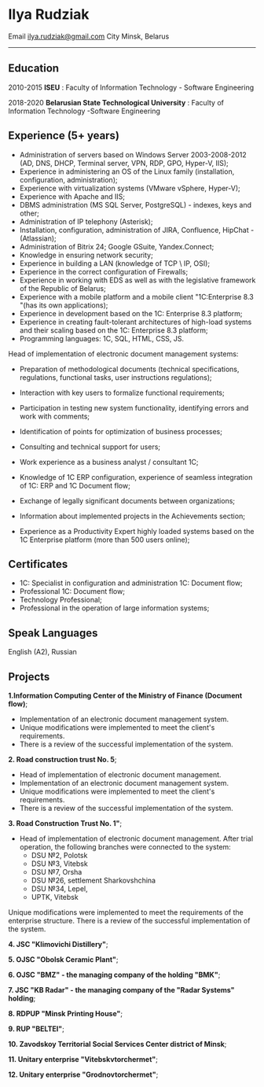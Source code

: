 # Ilya Rudziak

Email                           ilya.rudziak@gmail.com
City                           Minsk, Belarus
-------------------     ----------------------------

Education
---------

2010-2015 **ISEU** 
:   Faculty of Information Technology - Software Engineering

2018-2020  **Belarusian State Technological University**
:   Faculty of Information Technology -Software Engineering

Experience (5+ years)
----------
- Administration of servers based on Windows Server 2003-2008-2012 (AD, DNS,
DHCP, Terminal server, VPN, RDP, GPO, Hyper-V, IIS);
- Experience in administering an OS of the Linux family (installation, configuration,
administration);
- Experience with virtualization systems (VMware vSphere, Hyper-V);
- Experience with Apache and IIS;
- DBMS administration (MS SQL Server, PostgreSQL) - indexes, keys and
other;
- Administration of IP telephony (Asterisk);
- Installation, configuration, administration of JIRA, Confluence, HipChat - (Atlassian);
- Administration of Bitrix 24; Google GSuite, Yandex.Connect;
- Knowledge in ensuring network security;
- Experience in building a LAN (knowledge of TCP \ IP, OSI);
- Experience in the correct configuration of Firewalls;
- Experience in working with EDS as well as with the legislative framework of the Republic of Belarus;
- Experience with a mobile platform and a mobile client "1C:Enterprise 8.3 "(has its own applications);
- Experience in development based on the 1C: Enterprise 8.3 platform;
- Experience in creating fault-tolerant architectures of high-load systems and their
scaling based on the 1C: Enterprise 8.3 platform;
- Programming languages: 1C, SQL, HTML, CSS, JS.
    
Head of implementation of electronic document management systems:
- Preparation of methodological documents (technical specifications, regulations, functional tasks, user instructions regulations);
- Interaction with key users to formalize
functional requirements;
- Participation in testing new system functionality, identifying errors and
work with comments;
- Identification of points for optimization of business processes;
- Consulting and technical support for users;
- Work experience as a business analyst / consultant 1C;
- Knowledge of 1C ERP configuration, experience of seamless integration of 1C: ERP and 1C
Document flow;
- Exchange of legally significant documents between organizations;
- Information about implemented projects in the Achievements section;

- Experience as a Productivity Expert highly loaded systems based on the 1C Enterprise platform (more than 500
users online);

Certificates
-----------
 - 1C: Specialist in configuration and administration
1C: Document flow;
- Professional 1C: Document flow;
- Technology Professional;
- Professional in the operation of large information systems;

Speak Languages
------------
English (A2), 
Russian

Projects
----------

**1.Information Computing Center of the Ministry of Finance (Document flow)**;

- Implementation of an electronic document management system.
- Unique modifications were implemented to meet the client's requirements.
- There is a review of the successful implementation of the system.

**2. Road construction trust No. 5**;

- Head of implementation of electronic document management.
- Implementation of an electronic document management system.
- Unique modifications were implemented to meet the client's requirements.
- There is a review of the successful implementation of the system.

**3. Road Construction Trust No. 1"**;

- Head of implementation of electronic document management.
After trial operation, the following branches were connected to the system:
    - DSU №2, Polotsk
    - DSU №3, Vitebsk
    - DSU №7, Orsha
    - DSU №26, settlement Sharkovshchina
    - DSU №34, Lepel,
    - UPTK, Vitebsk

Unique modifications were implemented to meet the requirements of the enterprise structure.
There is a review of the successful implementation of the system.

**4. JSC "Klimovichi Distillery"**;

**5. OJSC "Obolsk Ceramic Plant"**;

**6. OJSC "BMZ" - the managing company of the holding "BMK"**;

**7. JSC "KB Radar" - the managing company of the "Radar Systems" holding**;

**8. RDPUP "Minsk Printing House"**;

**9. RUP "BELTEI"**;

**10. Zavodskoy Territorial Social Services Center
district of Minsk**;

**11. Unitary enterprise "Vitebskvtorchermet"**;

**12. Unitary enterprise "Grodnovtorchermet"**;
